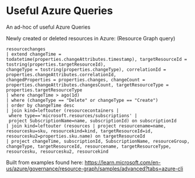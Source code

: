# Useful Azure Queries
An ad-hoc of useful Azure Queries

Newly created or deleted resources in Azure:
(Resource Graph query)
```
resourcechanges
| extend changeTime = todatetime(properties.changeAttributes.timestamp), targetResourceId = tostring(properties.targetResourceId),
changeType = tostring(properties.changeType), correlationId = properties.changeAttributes.correlationId, 
changedProperties = properties.changes, changeCount = properties.changeAttributes.changesCount, targetResourceType = properties.targetResourceType
| where changeTime > ago(1d)
| where (changeType == "Delete" or changeType == "Create")
| order by changeTime desc
| join kind=leftouter (resourcecontainers | where type=='microsoft.resources/subscriptions' | project SubscriptionName=name, subscriptionId) on subscriptionId
| join kind=leftouter (resources | project resourcename=name, resourcesku=sku, resourcekind=kind, targetResourceId=id, resourcesku2=properties.sku.name) on targetResourceId
| project changeTime, subscriptionId, SubscriptionName, resourceGroup, changeType, targetResourceId, resourcename, targetResourceType, resourcesku, resourcesku2, resourcekind

```
Built from examples found here: https://learn.microsoft.com/en-us/azure/governance/resource-graph/samples/advanced?tabs=azure-cli

